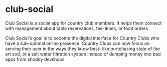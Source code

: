 # club-social

Club Social is a social app for country club members. It helps them connect with management about table reservations, tee-times, or food orders

Club Social's goal is to become the digital interface for Country Clubs who have a sub-optimal online presence. Country Clubs can now focus on
serving their user in the ways they know best- like purtchasing state of the art sod, or a salt water filtration system instead of dumping money into
bad apps from shoddy devshops.

